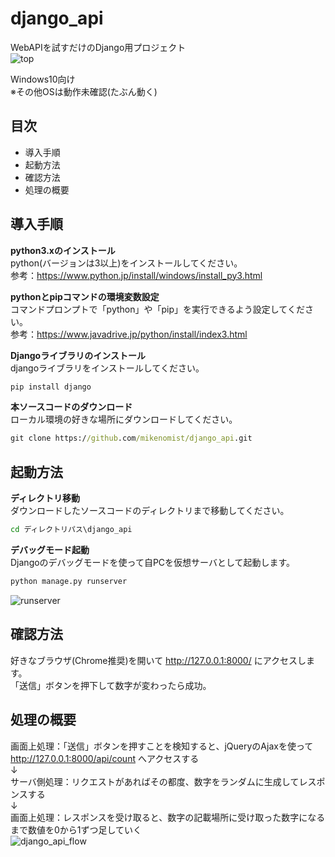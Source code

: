 # django_api  
WebAPIを試すだけのDjango用プロジェクト  
![top](https://user-images.githubusercontent.com/58038726/69896664-507a6c80-1385-11ea-848f-d8146b14c619.png)  
  
Windows10向け  
※その他OSは動作未確認(たぶん動く)  
  
## 目次  
- 導入手順  
- 起動方法  
- 確認方法  
- 処理の概要  
  
## 導入手順  
__python3.xのインストール__  
python(バージョンは3以上)をインストールしてください。  
参考：https://www.python.jp/install/windows/install_py3.html  
  
__pythonとpipコマンドの環境変数設定__  
コマンドプロンプトで「python」や「pip」を実行できるよう設定してください。  
参考：https://www.javadrive.jp/python/install/index3.html  
  
__Djangoライブラリのインストール__  
djangoライブラリをインストールしてください。
```cmd  
pip install django  
```  
  
__本ソースコードのダウンロード__  
ローカル環境の好きな場所にダウンロードしてください。  
```cmd  
git clone https://github.com/mikenomist/django_api.git  
```  
  
## 起動方法  
__ディレクトリ移動__  
ダウンロードしたソースコードのディレクトリまで移動してください。
```cmd  
cd ディレクトリパス\django_api  
```  
  
__デバッグモード起動__  
Djangoのデバッグモードを使って自PCを仮想サーバとして起動します。
```cmd  
python manage.py runserver  
```  
![runserver](https://user-images.githubusercontent.com/58038726/69896612-e6fa5e00-1384-11ea-994d-34d9a598b375.png)  
  
## 確認方法  
好きなブラウザ(Chrome推奨)を開いて http://127.0.0.1:8000/ にアクセスします。  
「送信」ボタンを押下して数字が変わったら成功。  

## 処理の概要  
画面上処理：「送信」ボタンを押すことを検知すると、jQueryのAjaxを使って http://127.0.0.1:8000/api/count へアクセスする  
↓  
サーバ側処理：リクエストがあればその都度、数字をランダムに生成してレスポンスする  
↓  
画面上処理：レスポンスを受け取ると、数字の記載場所に受け取った数字になるまで数値を0から1ずつ足していく  
![django_api_flow](https://user-images.githubusercontent.com/58038726/69896646-21fc9180-1385-11ea-9eb8-c52622658635.png)  
